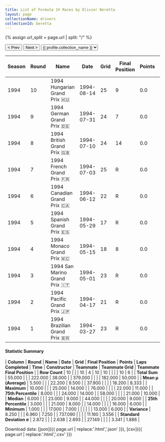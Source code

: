 ```yaml
---
title: List of Formula 1® Races by Olivier Beretta
layout: page
collectionName: drivers
collectionId: beretta
---
```


{% assign url_split = page.url | split: "/" %}
<div id="collection-navigation">
<button onclick="selector.options[selector.selectedIndex-1].value && (window.location = selector.options[selector.selectedIndex-1].value);">&lt; Prev</button>
<button onclick="selector.options[selector.selectedIndex+1].value && (window.location = selector.options[selector.selectedIndex+1].value);">Next &gt;</button>
<select id="selector" onchange="this.options[this.selectedIndex].value && (window.location = this.options[this.selectedIndex].value);">
  {% for collectionId in site.data[page.collectionName].refs %}
    {% if collectionId == page.collectionId %}
      {% assign selected = "selected" %}
    {% else %}
      {% assign selected = "" %}
    {% endif %}
    {% assign profile = site.data[page.collectionName][collectionId].profile %}
    <option value="/f1/{{ page.collectionName }}/{{ collectionId }}/{{ url_split[4] }}" {{ selected }}>{{ profile.collection_name }}</option>
  {% endfor %}
</select>
</div>

| Season | Round | Name | Date | Grid | Final Position | Points | Laps Completed | Time | Constructor | Teammate | Teammate Grid | Teammate Final Position |
|--|--|--|--|--|--|--|--|--|--|--|--|--|
| 1994 | 10 | 1994 Hungarian Grand Prix 🇭🇺 | 1994-08-14 | 25 | 9 | 0.0 | 75 |   | Larrousse 🇫🇷 | [Érik Comas 🇫🇷](/f1/drivers/comas) | 21 | 8 |
| 1994 | 9 | 1994 German Grand Prix 🇩🇪 | 1994-07-31 | 24 | 7 | 0.0 | 44 |   | Larrousse 🇫🇷 | [Érik Comas 🇫🇷](/f1/drivers/comas) | 22 | 6 |
| 1994 | 8 | 1994 British Grand Prix 🇬🇧 | 1994-07-10 | 24 | 14 | 0.0 | 58 |   | Larrousse 🇫🇷 | [Érik Comas 🇫🇷](/f1/drivers/comas) | 22 | R |
| 1994 | 7 | 1994 French Grand Prix 🇫🇷 | 1994-07-03 | 25 | R | 0.0 | 36 |   | Larrousse 🇫🇷 | [Érik Comas 🇫🇷](/f1/drivers/comas) | 20 | 11 |
| 1994 | 6 | 1994 Canadian Grand Prix 🇨🇦 | 1994-06-12 | 22 | R | 0.0 | 57 |   | Larrousse 🇫🇷 | [Érik Comas 🇫🇷](/f1/drivers/comas) | 21 | R |
| 1994 | 5 | 1994 Spanish Grand Prix 🇪🇸 | 1994-05-29 | 17 | R | 0.0 | 0 |   | Larrousse 🇫🇷 | [Érik Comas 🇫🇷](/f1/drivers/comas) | 16 | R |
| 1994 | 4 | 1994 Monaco Grand Prix 🇲🇨 | 1994-05-15 | 18 | 8 | 0.0 | 76 |   | Larrousse 🇫🇷 | [Érik Comas 🇫🇷](/f1/drivers/comas) | 13 | 10 |
| 1994 | 3 | 1994 San Marino Grand Prix 🇮🇹 | 1994-05-01 | 23 | R | 0.0 | 17 |   | Larrousse 🇫🇷 | [Érik Comas 🇫🇷](/f1/drivers/comas) | 18 | R |
| 1994 | 2 | 1994 Pacific Grand Prix 🇯🇵 | 1994-04-17 | 21 | R | 0.0 | 14 |   | Larrousse 🇫🇷 | [Érik Comas 🇫🇷](/f1/drivers/comas) | 16 | 6 |
| 1994 | 1 | 1994 Brazilian Grand Prix 🇧🇷 | 1994-03-27 | 23 | R | 0.0 | 2 |   | Larrousse 🇫🇷 | [Érik Comas 🇫🇷](/f1/drivers/comas) | 13 | 9 |

#### Statistic Summary

| **Column** | **Round** | **Name** | **Date** | **Grid** | **Final Position** | **Points** | **Laps Completed** | **Time** | **Constructor** | **Teammate** | **Teammate Grid** | **Teammate Final Position** |
| **Row Count** | 10 |  |  | 10 | 4 | 10 | 10 |  |  |  | 10 | 6 |
| **Total Sum** | 55.000 |  |  | 222.000 | 38.000 |  | 379.000 |  |  |  | 182.000 | 50.000 |
| **Mean μ (Average)** | 5.500 |  |  | 22.200 | 9.500 |  | 37.900 |  |  |  | 18.200 | 8.333 |
| **Maximum** | 10.000 |  |  | 25.000 | 14.000 |  | 76.000 |  |  |  | 22.000 | 11.000 |
| **75th Percentile** | 8.000 |  |  | 24.000 | 14.000 |  | 58.000 |  |  |  | 21.000 | 10.000 |
| **Median** | 6.000 |  |  | 23.000 | 9.000 |  | 44.000 |  |  |  | 20.000 | 9.000 |
| **25th Percentile** | 3.000 |  |  | 21.000 | 8.000 |  | 14.000 |  |  |  | 16.000 | 6.000 |
| **Minimum** | 1.000 |  |  | 17.000 | 7.000 |  |  |  |  |  | 13.000 | 6.000 |
| **Variance** | 8.250 |  |  | 6.960 | 7.250 |  | 737.090 |  |  |  | 11.160 | 3.556 |
| **Standard Deviation σ** | 2.872 |  |  | 2.638 | 2.693 |  | 27.149 |  |  |  | 3.341 | 1.886 |

Download data: [json]({{ page.url | replace:'.html','.json' }}), [csv]({{ page.url | replace:'.html','.csv' }})
